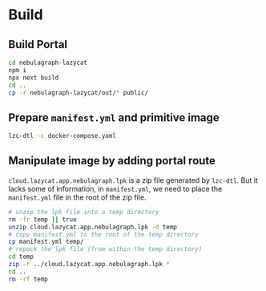 # Build

## Build Portal

```bash
cd nebulagraph-lazycat
npm i
npx next build
cd ..
cp -r nebulagraph-lazycat/out/* public/
```

## Prepare `manifest.yml` and primitive image

```bash
lzc-dtl -c docker-compose.yaml
```

## Manipulate image by adding portal route

`cloud.lazycat.app.nebulagraph.lpk` is a zip file generated by `lzc-dtl`. But it lacks some of information, in `manifest.yml`, we need to place the `manifest.yml` file in the root of the zip file.

```bash
# unzip the lpk file into a temp directory
rm -fr temp || true
unzip cloud.lazycat.app.nebulagraph.lpk -d temp
# copy manifest.yml to the root of the temp directory
cp manifest.yml temp/
# repack the lpk file (from within the temp directory)
cd temp
zip -r ../cloud.lazycat.app.nebulagraph.lpk *
cd ..
rm -rf temp
```

